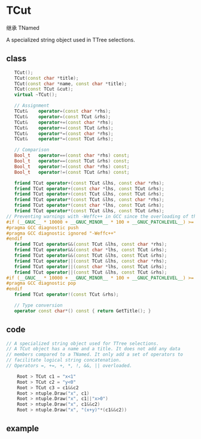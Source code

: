 <!-- TCut.md --- 
;; 
;; Description: 
;; Author: Hongyi Wu(吴鸿毅)
;; Email: wuhongyi@qq.com 
;; Created: 六 10月 29 20:56:42 2016 (+0800)
;; Last-Updated: 六 10月 29 21:00:25 2016 (+0800)
;;           By: Hongyi Wu(吴鸿毅)
;;     Update #: 1
;; URL: http://wuhongyi.cn -->

# TCut

继承 TNamed

A specialized string object used in TTree selections.


## class

```cpp
   TCut();
   TCut(const char *title);
   TCut(const char *name, const char *title);
   TCut(const TCut &cut);
   virtual ~TCut();

   // Assignment
   TCut&    operator=(const char *rhs);
   TCut&    operator=(const TCut &rhs);
   TCut&    operator+=(const char *rhs);
   TCut&    operator+=(const TCut &rhs);
   TCut&    operator*=(const char *rhs);
   TCut&    operator*=(const TCut &rhs);

   // Comparison
   Bool_t   operator==(const char *rhs) const;
   Bool_t   operator==(const TCut &rhs) const;
   Bool_t   operator!=(const char *rhs) const;
   Bool_t   operator!=(const TCut &rhs) const;

   friend TCut operator+(const TCut &lhs, const char *rhs);
   friend TCut operator+(const char *lhs, const TCut &rhs);
   friend TCut operator+(const TCut &lhs, const TCut &rhs);
   friend TCut operator*(const TCut &lhs, const char *rhs);
   friend TCut operator*(const char *lhs, const TCut &rhs);
   friend TCut operator*(const TCut &lhs, const TCut &rhs);
// Preventing warnings with -Weffc++ in GCC since the overloading of the && and || operators was a design choice.
#if (__GNUC__ * 10000 + __GNUC_MINOR__ * 100 + __GNUC_PATCHLEVEL__) >= 40600
#pragma GCC diagnostic push
#pragma GCC diagnostic ignored "-Weffc++"
#endif
   friend TCut operator&&(const TCut &lhs, const char *rhs);
   friend TCut operator&&(const char *lhs, const TCut &rhs);
   friend TCut operator&&(const TCut &lhs, const TCut &rhs);
   friend TCut operator||(const TCut &lhs, const char *rhs);
   friend TCut operator||(const char *lhs, const TCut &rhs);
   friend TCut operator||(const TCut &lhs, const TCut &rhs);
#if (__GNUC__ * 10000 + __GNUC_MINOR__ * 100 + __GNUC_PATCHLEVEL__) >= 40600
#pragma GCC diagnostic pop
#endif
   friend TCut operator!(const TCut &rhs);

   // Type conversion
   operator const char*() const { return GetTitle(); }
```

## code

```cpp
// A specialized string object used for TTree selections.
// A TCut object has a name and a title. It does not add any data
// members compared to a TNamed. It only add a set of operators to
// facilitate logical string concatenation. 
// Operators =, +=, +, *, !, &&, || overloaded.

    Root > TCut c1 = "x<1"
    Root > TCut c2 = "y<0"
    Root > TCut c3 = c1&&c2
    Root > ntuple.Draw("x", c1)
    Root > ntuple.Draw("x", c1||"x>0")
    Root > ntuple.Draw("x", c1&&c2)
    Root > ntuple.Draw("x", "(x+y)"*(c1&&c2))
```

## example



<!-- TCut.md ends here -->
